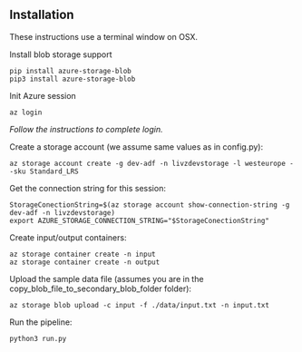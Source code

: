 ## Installation
These instructions use a terminal window on OSX.

Install blob storage support

```
pip install azure-storage-blob  
pip3 install azure-storage-blob
```

Init Azure session

```
az login
```

*Follow the instructions to complete login.*

Create a storage account (we assume same values as in config.py):
```
az storage account create -g dev-adf -n livzdevstorage -l westeurope --sku Standard_LRS
```

Get the connection string for this session:

```
StorageConectionString=$(az storage account show-connection-string -g dev-adf -n livzdevstorage)
export AZURE_STORAGE_CONNECTION_STRING="$StorageConectionString"
```

Create input/output containers:

```
az storage container create -n input
az storage container create -n output
```

Upload the sample data file (assumes you are in the copy_blob_file_to_secondary_blob_folder folder):

```
az storage blob upload -c input -f ./data/input.txt -n input.txt
```

Run the pipeline:

```
python3 run.py
```